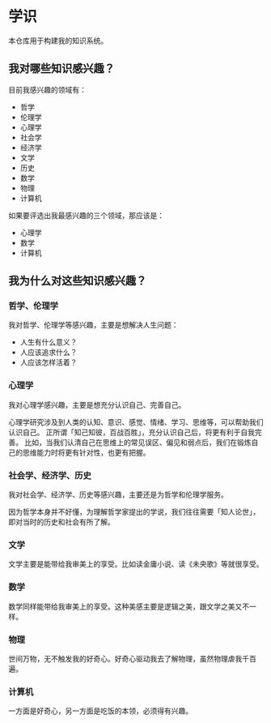 # 学识

本仓库用于构建我的知识系统。

## 我对哪些知识感兴趣？

目前我感兴趣的领域有：

- 哲学
- 伦理学
- 心理学
- 社会学
- 经济学
- 文学
- 历史
- 数学
- 物理
- 计算机

如果要评选出我最感兴趣的三个领域，那应该是：

- 心理学
- 数学
- 计算机

## 我为什么对这些知识感兴趣？

### 哲学、伦理学

我对哲学、伦理学等感兴趣，主要是想解决人生问题：

- 人生有什么意义？
- 人应该追求什么？
- 人应该怎样活着？

### 心理学

我对心理学感兴趣，主要是想充分认识自己、完善自己。

心理学研究涉及到人类的认知、意识、感觉、情绪、学习、思维等，可以帮助我们认识自己。
正所谓「知己知彼，百战百胜」，充分认识自己后，将更有利于自我完善。
比如，当我们认清自己在思维上的常见误区、偏见和弱点后，我们在锻炼自己的思维能力时将更有针对性，也更有把握。

### 社会学、经济学、历史

我对社会学、经济学、历史等感兴趣，主要还是为哲学和伦理学服务。

因为哲学本身并不好懂，为理解哲学家提出的学说，我们往往需要「知人论世」，即对当时的历史和社会有所了解。

### 文学

文学主要是能带给我审美上的享受。比如读金庸小说、读《未央歌》等就很享受。

### 数学

数学同样能带给我审美上的享受。这种美感主要是逻辑之美，跟文学之美又不一样。

### 物理

世间万物，无不触发我的好奇心。好奇心驱动我去了解物理，虽然物理虐我千百遍。

### 计算机

一方面是好奇心，另一方面是吃饭的本领，必须得有兴趣。
